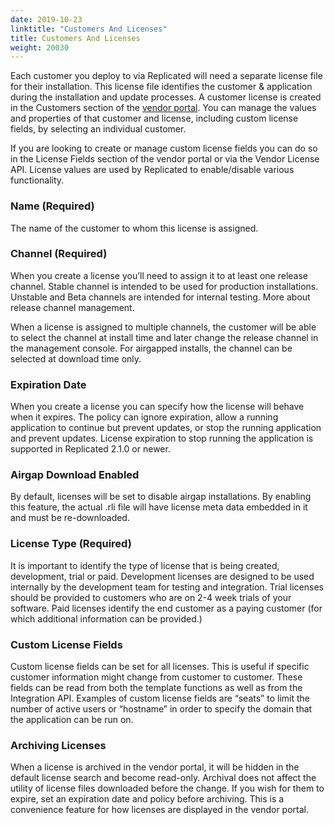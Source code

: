 ```yaml
---
date: 2019-10-23
linktitle: "Customers And Licenses"
title: Customers And Licenses
weight: 20030
---
```


Each customer you deploy to via Replicated will need a separate license file for their installation. This license file identifies the customer & application during the installation and update processes. A customer license is created in the Customers section of the [vendor portal](https://vendor.replicated.com). You can manage the values and properties of that customer and license, including custom license fields, by selecting an individual customer.

If you are looking to create or manage custom license fields you can do so in the License Fields section of the vendor portal or via the Vendor License API. License values are used by Replicated to enable/disable various functionality.


### Name (Required)
The name of the customer to whom this license is assigned.

### Channel (Required)
When you create a license you’ll need to assign it to at least one release channel. Stable channel is intended to be used for production installations. Unstable and Beta channels are intended for internal testing. More about release channel management.

When a license is assigned to multiple channels, the customer will be able to select the channel at install time and later change the release channel in the management console. For airgapped installs, the channel can be selected at download time only.

### Expiration Date
When you create a license you can specify how the license will behave when it expires. The policy can ignore expiration, allow a running application to continue but prevent updates, or stop the running application and prevent updates. License expiration to stop running the application is supported in Replicated 2.1.0 or newer.

### Airgap Download Enabled
By default, licenses will be set to disable airgap installations. By enabling this feature, the actual .rli file will have license meta data embedded in it and must be re-downloaded.

### License Type (Required)
It is important to identify the type of license that is being created, development, trial or paid. Development licenses are designed to be used internally by the development team for testing and integration. Trial licenses should be provided to customers who are on 2-4 week trials of your software. Paid licenses identify the end customer as a paying customer (for which additional information can be provided.)

### Custom License Fields
Custom license fields can be set for all licenses. This is useful if specific customer information might change from customer to customer. These fields can be read from both the template functions as well as from the Integration API. Examples of custom license fields are “seats” to limit the number of active users or “hostname” in order to specify the domain that the application can be run on.

### Archiving Licenses
When a license is archived in the vendor portal, it will be hidden in the default license search and become read-only. Archival does not affect the utility of license files downloaded before the change. If you wish for them to expire, set an expiration date and policy before archiving. This is a convenience feature for how licenses are displayed in the vendor portal.

